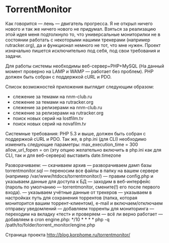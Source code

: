 TorrentMonitor
==============

Как говорится — лень — двигатель прогресса. Я не открыл ничего нового и так же ничего нового не придумал. Взяться за реализацию этой идея меня подтолкнуло то, что универсальные мониторилки не в состоянии работать с некоторыми нашими трекерами (например rutracker.org), да и функционал немного не тот, что мне нужен. Проект изначально пишется исключительно под себя, под свои требования и задачи.

Для работы системы необходимы веб-сервер+PHP+MySQL (На данный момент проверно на LAMP и WAMP — работает без проблем). PHP должен быть собран с поддержкой cURL и PDO.

Список возможностей приложения выглядит следующим образом:
- слежение за темами на nnm-club.ru
- слежение за темами на rutracker.org
- слежение за релизерами на nnm-club.ru
- слежение за релизерами на rutracker.org
- поиск новых серий на lostfilm.tv
- поиск новых серий на novafilm.tv

Системные требования:
PHP 5.3 и выше, должен быть собран с поддержкой cURL и PDO.
Так же, в php.ini (для CLI) необходимо изменить следующие параметры:
max_execution_time = 300
allow_url_fopen = on (эту опцию желательно включить в php.ini как для CLI, так и для веб-сервера)
выставить date.timezone

Разворачиваем:
— скачиваем архив
— разворачиваем дамп базы torrentmonitor.sql
— переносим все файлы в папку на вашем сервере (например /var/www/htdocs/torrentmonitor/)
— правим config.php и указываем данные для доступа к БД
— заходим в веб-интерфейс (пароль по умолчанию — torrentmonitor, смените(!) его после первого входа).
— указываем учётные данные от трекеров
— указываем в настройках путь для сохранения торрентов (папка, которая мониторится вашим торрент-клиентом), e-mail и включаем/отключаем отправку уведомлений
— добавляем торренты для мониторинга
— переходим на вкладку «тест» и проверяем — всё ли верно работает
— добавляем в cron engine.php:
  */10 * * * * php -q /path/to/folder/torrent_monitor/engine.php

Страница проекта
http://blog.korphome.ru/torrentmonitor/